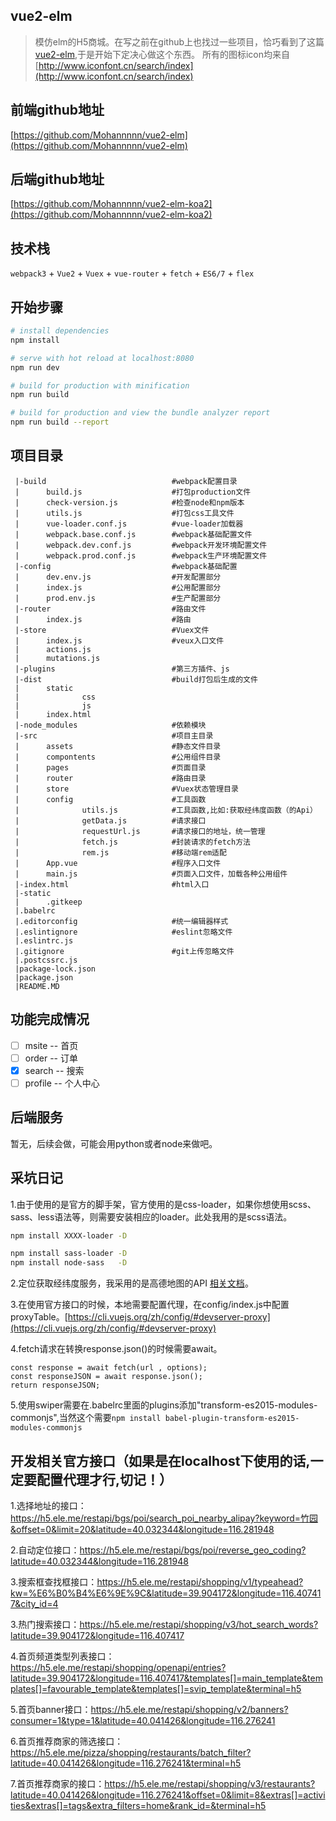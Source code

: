 ## vue2-elm
> 模仿elm的H5商城。在写之前在github上也找过一些项目，恰巧看到了这篇[vue2-elm](https://github.com/bailicangdu/vue2-elm),于是开始下定决心做这个东西。
> 所有的图标icon均来自[http://www.iconfont.cn/search/index](http://www.iconfont.cn/search/index)

## 前端github地址
[https://github.com/Mohannnnn/vue2-elm](https://github.com/Mohannnnn/vue2-elm)

## 后端github地址
[https://github.com/Mohannnnn/vue2-elm-koa2](https://github.com/Mohannnnn/vue2-elm-koa2)

## 技术栈

`webpack3` + `Vue2` + `Vuex` + `vue-router` + `fetch` + `ES6/7` + `flex`

## 开始步骤

``` bash
# install dependencies
npm install

# serve with hot reload at localhost:8080
npm run dev

# build for production with minification
npm run build

# build for production and view the bundle analyzer report
npm run build --report
```

## 项目目录

```
 |-build                            #webpack配置目录
 |      build.js                    #打包production文件
 |      check-version.js            #检查node和npm版本
 |      utils.js                    #打包css工具文件
 |      vue-loader.conf.js          #vue-loader加载器
 |      webpack.base.conf.js        #webpack基础配置文件
 |      webpack.dev.conf.js         #webpack开发环境配置文件
 |      webpack.prod.conf.js        #webpack生产环境配置文件
 |-config                           #webpack基础配置
 |      dev.env.js                  #开发配置部分    
 |      index.js                    #公用配置部分
 |      prod.env.js                 #生产配置部分
 |-router                           #路由文件
 |      index.js                    #路由
 |-store                            #Vuex文件
 |      index.js                    #veux入口文件
 |      actions.js                  
 |      mutations.js                
 |-plugins                          #第三方插件、js
 |-dist                             #build打包后生成的文件
 |      static
 |              css
 |              js
 |      index.html
 |-node_modules                     #依赖模块
 |-src                              #项目主目录
 |      assets                      #静态文件目录
 |      compontents                 #公用组件目录
 |      pages                       #页面目录
 |      router                      #路由目录
 |      store                       #Vuex状态管理目录
 |      config                      #工具函数
 |              utils.js            #工具函数,比如:获取经纬度函数（的Api）
 |              getData.js          #请求接口
 |              requestUrl.js       #请求接口的地址，统一管理
 |              fetch.js            #封装请求的fetch方法
 |              rem.js              #移动端rem适配
 |      App.vue                     #程序入口文件
 |      main.js                     #页面入口文件，加载各种公用组件
 |-index.html                       #html入口
 |-static
 |      .gitkeep
 |.babelrc                          
 |.editorconfig                     #统一编辑器样式
 |.eslintignore                     #eslint忽略文件
 |.eslintrc.js                      
 |.gitignore                        #git上传忽略文件
 |.postcssrc.js                     
 |package-lock.json                 
 |package.json                          
 |README.MD
```
## 功能完成情况

- [ ] msite       -- 首页
- [ ] order       -- 订单
- [x] search      -- 搜索
- [ ] profile     -- 个人中心

## 后端服务

暂无，后续会做，可能会用python或者node来做吧。

## 采坑日记

1.由于使用的是官方的脚手架，官方使用的是css-loader，如果你想使用scss、sass、less语法等，则需要安装相应的loader。此处我用的是scss语法。

``` bash
npm install XXXX-loader -D

npm install sass-loader -D
npm install node-sass   -D
```
2.定位获取经纬度服务，我采用的是高德地图的API [相关文档](https://lbs.amap.com/api/javascript-api/example/location/browser-location)。

3.在使用官方接口的时候，本地需要配置代理，在config/index.js中配置proxyTable。[https://cli.vuejs.org/zh/config/#devserver-proxy](https://cli.vuejs.org/zh/config/#devserver-proxy)

4.fetch请求在转换response.json()的时候需要await。
```
const response = await fetch(url , options);
const responseJSON = await response.json();
return responseJSON;
```
5.使用swiper需要在.babelrc里面的plugins添加"transform-es2015-modules-commonjs",当然这个需要`npm install babel-plugin-transform-es2015-modules-commonjs`

## 开发相关官方接口（如果是在localhost下使用的话,一定要配置代理才行,切记！）

1.选择地址的接口：https://h5.ele.me/restapi/bgs/poi/search_poi_nearby_alipay?keyword=竹园&offset=0&limit=20&latitude=40.032344&longitude=116.281948

2.自动定位接口：https://h5.ele.me/restapi/bgs/poi/reverse_geo_coding?latitude=40.032344&longitude=116.281948

3.搜索框查找框接口：https://h5.ele.me/restapi/shopping/v1/typeahead?kw=%E6%B0%B4%E6%9E%9C&latitude=39.904172&longitude=116.407417&city_id=4

3.热门搜索接口：https://h5.ele.me/restapi/shopping/v3/hot_search_words?latitude=39.904172&longitude=116.407417 

4.首页频道类型列表接口：https://h5.ele.me/restapi/shopping/openapi/entries?latitude=39.904172&longitude=116.407417&templates[]=main_template&templates[]=favourable_template&templates[]=svip_template&terminal=h5

5.首页banner接口：https://h5.ele.me/restapi/shopping/v2/banners?consumer=1&type=1&latitude=40.041426&longitude=116.276241

6.首页推荐商家的筛选接口：https://h5.ele.me/pizza/shopping/restaurants/batch_filter?latitude=40.041426&longitude=116.276241&terminal=h5

7.首页推荐商家的接口：https://h5.ele.me/restapi/shopping/v3/restaurants?latitude=40.041426&longitude=116.276241&offset=0&limit=8&extras[]=activities&extras[]=tags&extra_filters=home&rank_id=&terminal=h5